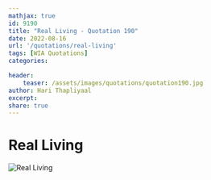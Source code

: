 ```yaml
---
mathjax: true
id: 9190
title: "Real Living - Quotation 190"
date: 2022-08-16
url: '/quotations/real-living'
tags: [WIA Quotations] 
categories: 

header:
    teaser: /assets/images/quotations/quotation190.jpg
author: Hari Thapliyaal 
excerpt:
share: true 
---
```


# Real Living

![Real Living](/assets/images/quotations/quotation190.jpg)
